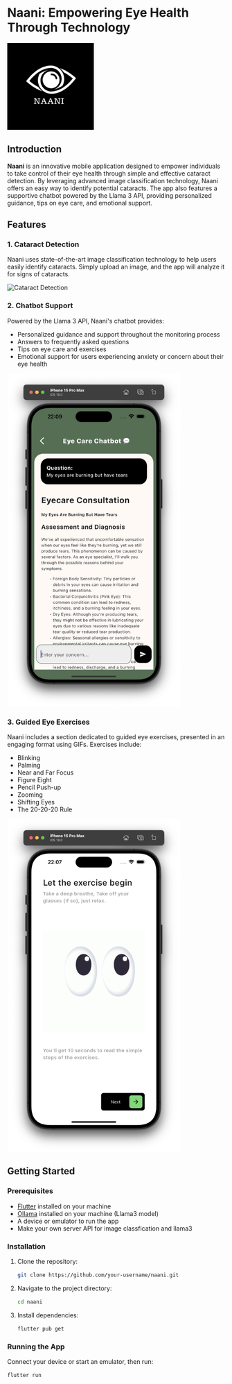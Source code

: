 # Naani: Empowering Eye Health Through Technology

<img src="./images/logo.png" alt="Naani Logo" width="200"/>

## Introduction

**Naani** is an innovative mobile application designed to empower individuals to take control of their eye health through simple and effective cataract detection. By leveraging advanced image classification technology, Naani offers an easy way to identify potential cataracts. The app also features a supportive chatbot powered by the Llama 3 API, providing personalized guidance, tips on eye care, and emotional support.

## Features

### 1. Cataract Detection
Naani uses state-of-the-art image classification technology to help users easily identify cataracts. Simply upload an image, and the app will analyze it for signs of cataracts.

<img src="./images/cataract_detection.PNG" alt="Cataract Detection" width="300"/>

### 2. Chatbot Support
Powered by the Llama 3 API, Naani's chatbot provides:
- Personalized guidance and support throughout the monitoring process
- Answers to frequently asked questions
- Tips on eye care and exercises
- Emotional support for users experiencing anxiety or concern about their eye health

<img src="./images/chatbot.png" alt="Chat bot" width="400"/>

### 3. Guided Eye Exercises
Naani includes a section dedicated to guided eye exercises, presented in an engaging format using GIFs. Exercises include:
- Blinking
- Palming
- Near and Far Focus
- Figure Eight
- Pencil Push-up
- Zooming
- Shifting Eyes
- The 20-20-20 Rule

<img src="./images/eye_exercises.png" alt="Eye Exercises" width="400"/>

## Getting Started

### Prerequisites
- [Flutter](https://flutter.dev/docs/get-started/install) installed on your machine
- [Ollama](https://ollama.com/) installed on your machine (Llama3 model)
- A device or emulator to run the app
- Make your own server API for image classfication and llama3

### Installation
1. Clone the repository:
   ```bash
   git clone https://github.com/your-username/naani.git
2. Navigate to the project directory:
   ```bash
   cd naani
3. Install dependencies:
   ```bash
   flutter pub get

### Running the App
Connect your device or start an emulator, then run:
   ```bash
   flutter run


